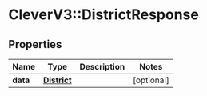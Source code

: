 # CleverV3::DistrictResponse

## Properties
Name | Type | Description | Notes
------------ | ------------- | ------------- | -------------
**data** | [**District**](District.md) |  | [optional] 

